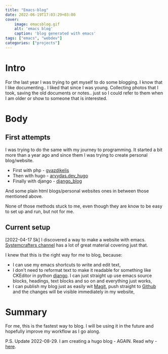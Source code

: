 ```yaml
---
title: "Emacs-blog"
date: 2022-06-19T17:03:29+03:00
cover:
    image: emacsblog.gif
    alt: 'emacs blog'
    caption: 'blog generated with emacs'
tags: ["emacs", "webdev"]
categories: ["projects"]
---
```


# Intro

For the last year I was trying to get myself to do some blogging. I
know that I like documenting.. I liked that since I was young.
Collecting photos that I took, saving the old documents or notes..
just so I could refer to them when I am older or show to someone that
is interested.

# Body
## First attempts

I was trying to do the same with my journey to programming. It started
a bit more than a year ago and since them I was trying to create
personal blog/website.

* First with php - [gvazdikelis](https://github.com/arvydasg/gvazdikelis)
* Then with hugo - [arvydas.dev_hugo](https://github.com/arvydasg/arvydas.dev_hugo)
* Finally with django -
  [django_blog](https://github.com/arvydasg/django_blog)
  
And some plain html blogs/personal websites ones in between those
mentioned above.

None of those methods stuck to me, even though they are know to be
easy to set up and run, but not for me.

## Current setup

[2022-04-17 Sk] I discovered a way to make a website with emacs.
[Systemcrafters channel](https://systemcrafters.net/publishing-websites-with-org-mode/) has a lot of great material covering just that.

I knew that this is the right way for me to blog, because:

* I can use my emacs shortcuts to write and edit text,
* I don't need to reformat text to make it readable for something like
  CKEditor in python [django](https://github.com/arvydasg/emacs_blog). I can just straight up use emacs source
  blocks, headings, text blocks and so on and everything just works,
* I can publish my blog just as easily wit [Magit](https://magit.vc/), push straight to
  [Github](https://github.com/arvydasg/gvazdikelis) and the changes will be visible immediately in my website,

# Summary

For me, this is the fastest way to blog. I will be using it in the
future and hopefully improve my workflow as I go along.

P.S. Update 2022-08-29. I am creating a hugo blog - AGAIN. Read why - [here](https://github.com/arvydasg/emacs_blog).

